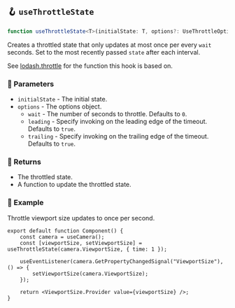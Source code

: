 ## 🪝 `useThrottleState`

```ts
function useThrottleState<T>(initialState: T, options?: UseThrottleOptions): T;
```

Creates a throttled state that only updates at most once per every `wait` seconds. Set to the most recently passed `state` after each interval.

See [lodash.throttle](https://lodash.com/docs/4.17.15#throttle) for the function this hook is based on.

### 📕 Parameters

-   `initialState` - The initial state.
-   `options` - The options object.
    -   `wait` - The number of seconds to throttle. Defaults to `0`.
    -   `leading` - Specify invoking on the leading edge of the timeout. Defaults to `true`.
    -   `trailing` - Specify invoking on the trailing edge of the timeout. Defaults to `true`.

### 📗 Returns

-   The throttled state.
-   A function to update the throttled state.

### 📘 Example

Throttle viewport size updates to once per second.

```tsx
export default function Component() {
	const camera = useCamera();
	const [viewportSize, setViewportSize] = useThrottleState(camera.ViewportSize, { time: 1 });

	useEventListener(camera.GetPropertyChangedSignal("ViewportSize"), () => {
		setViewportSize(camera.ViewportSize);
	});

	return <ViewportSize.Provider value={viewportSize} />;
}
```
